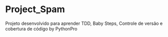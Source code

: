 # Project_Spam
Projeto desenvolvido para aprender TDD, Baby Steps, Controle de versão e cobertura de código by PythonPro
